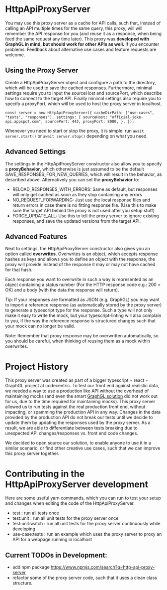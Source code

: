 
# HttpApiProxyServer

You may use this proxy server as a cache for API calls, such that, instead of calling an API multiple times for the same query, this proxy, will will remember the API response for you (and reuse it as a response, when being feed the same request any time later).
This proxy was **developed with GraphGL in mind, but should work for other APIs as well.** If you encounter problems: Feedback about alternative use cases and feature requests are welcome.

## Using the Proxy Server

Create a HttpApiProxyServer object and configure a path to the directory, which will be used to save the cached responses.
Furthermore, minimal settings require you to input the sourceHost and sourcePort, which describe how to connect to the target API.
Finally minimal settings also require you to specify a proxyPort, which will be used to host the proxy server in localhost.

``
  const server = new HttpApiProxyServer({
    cacheDirPath: ["use-cases", "tests", "responses"],
    settings: {
      sourceHost: "official-joke-api.appspot.com",
      sourcePort: 443,
      proxyPort: 8080,
    },
  });
``

Whenever you need to start or stop the proxy, it is simple: run `await server.start()` or `await server.stop()` depending on what you need.

## Advanced Settings

The settings in the HttpApiProxyServer constructor also allow you to specify a **proxyBehavior**, which otherwise is just assumed to be the default SAVE_RESPONSES_FOR_NEW_QUERIES, which will result in the behavior, as described above.
Alternatively you can set the **proxyBehavior** to: 
- RELOAD_RESPONSES_WITH_ERRORS: Same as default, but responses will only get cached as soon as they stop containing any errors
- NO_REQUEST_FORWARDING: Just use the local response files and return errors in case there is no fitting response file.
(Use this to make sure the target API behind the proxy is not used after you setup stuff)
- FORCE_UPDATE_ALL: Use this to tell the proxy server to ignore existing responses, and save the updated versions from the target API.

## Advanced Features

Next to settings, the HttpApiProxyServer constructor also gives you an option called **overwrites**.
Overwrites is an object, which accepts response hashes as keys and allows you to define an object with the response, the proxy will provide instead of the response it may or may not have cached for that hash.

Each response you want to overwrite in such a way is represented as an object containing a status number (For the HTTP response code e.g.: 200 = OK) and a body (with the data the response will return).

Tip: If your responses are formatted as JSON (e.g. GraphGL) you may want to import a reference response (as automatically stored by the proxy server) to generate a typescript type for the response.
Such a type will not only make it easy to write the mock, but your typescript-linting will also complain to you, if the way the reference response is structured changes such that your mock can no longer be valid.

Note: Remember that proxy response may be overwritten automatically, so you should be careful, when thinking of reusing them as a mock within overwrites.


# Project History

This proxy server was created as part of a bigger typescript + react + GraphGL project at codecentric.
To test our front end against realistic data, we needed a way to use a production like API without the overhead of maintaining mocks (and even the smart [GraphGL solution](https://graphql.org/blog/mocking-with-graphql/) did not work out for us, due to the time required for maintaining mocks).
This proxy server allowed us to run tests against the real production front end, without impacting, or spamming the production API in any way.
Changes in the data provided by the production API do not break our tests until we decide to update them by updating the responses used by the proxy server.
As a result, we are able to differentiate between tests breaking due to unexpected API changes/responses vs. front end code changes.

We decided to open source our solution, to enable anyone to use it in a similar scenario, or find other creative use cases, such that we can improve this proxy server together.


# Contributing in the HttpApiProxyServer development

Here are some useful yarn commands, which you can run to test your setup and changes when editing the code of the HttpApiProxyServer.

- test : run all tests once
- test:unit : run all unit tests for the proxy server once
- test:unit:watch : run all unit tests for the proxy server continuously while developing
- use-case:tests : run an example which uses the proxy server to proxy an API for a webpage running in localhost

## Current TODOs in Development:
- add npm package https://www.npmjs.com/search?q=http-api-proxy-server
- refactor some of the proxy server code, such that it uses a clean class structure.
